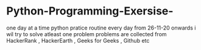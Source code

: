 # Python-Programming-Exersise-
one day at a time python pratice routine 
every day from 26-11-20 onwards i wil try to solve atleast one problem
problems are collected from HackerRank , HackerEarth , Geeks for Geeks , Github etc 
